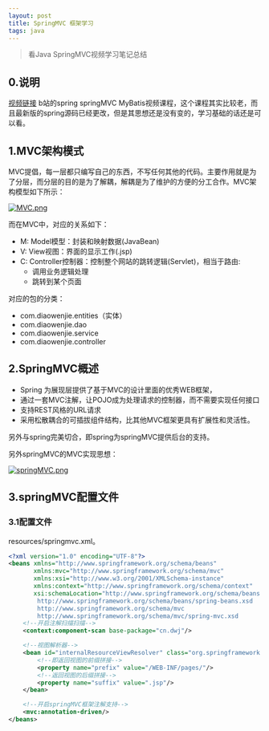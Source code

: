 ```yaml
---
layout: post
title: SpringMVC 框架学习
tags: java  
---
```



> 看Java SpringMVC视频学习笔记总结

## 0.说明

[视频链接](https://www.bilibili.com/video/BV1d4411g7tv?p=320) b站的spring springMVC MyBatis视频课程，这个课程其实比较老，而且最新版的spring源码已经更改，但是其思想还是没有变的，学习基础的话还是可以看。  

## 1.MVC架构模式

MVC提倡，每一层都只编写自己的东西，不写任何其他的代码。主要作用就是为了分层，而分层的目的是为了解耦，解耦是为了维护的方便的分工合作。MVC架构模型如下所示：

[![MVC.png](https://pic.tyzhang.top/images/2020/04/07/MVC.png)](https://pic.tyzhang.top/image/d8Hc)

而在MVC中，对应的关系如下：

- M: Model模型：封装和映射数据(JavaBean)
- V: View视图：界面的显示工作(.jsp)
- C: Controller控制器：控制整个网站的跳转逻辑(Servlet)，相当于路由:
  - 调用业务逻辑处理
  - 跳转到某个页面

对应的包的分类：  

- com.diaowenjie.entities（实体）
- com.diaowenjie.dao
- com.diaowenjie.service
- com.diaowenjie.controller

## 2.SpringMVC概述

- Spring 为展现层提供了基于MVC的设计里面的优秀WEB框架，
- 通过一套MVC注解，让POJO成为处理请求的控制器，而不需要实现任何接口
- 支持REST风格的URL请求
- 采用松散耦合的可插拔组件结构，比其他MVC框架更具有扩展性和灵活性。

另外与spring完美切合，即spring为springMVC提供后台的支持。  

另外springMVC的MVC实现思想：

[![springMVC.png](https://pic.tyzhang.top/images/2020/04/07/springMVC.png)](https://pic.tyzhang.top/image/ddyA)

## 3.springMVC配置文件

### 3.1配置文件

resources/springmvc.xml。

```xml
<?xml version="1.0" encoding="UTF-8"?>
<beans xmlns="http://www.springframework.org/schema/beans"
       xmlns:mvc="http://www.springframework.org/schema/mvc"
       xmlns:xsi="http://www.w3.org/2001/XMLSchema-instance"
       xmlns:context="http://www.springframework.org/schema/context"
       xsi:schemaLocation="http://www.springframework.org/schema/beans
        http://www.springframework.org/schema/beans/spring-beans.xsd
        http://www.springframework.org/schema/mvc
        http://www.springframework.org/schema/mvc/spring-mvc.xsd 			http://www.springframework.org/schema/context  https://www.springframework.org/schema/context/spring-context.xsd">
    <!--开启注解扫描扫描-->
    <context:component-scan base-package="cn.dwj"/>

    <!--视图解析器-->
    <bean id="internalResourceViewResolver" class="org.springframework.web.servlet.view.InternalResourceViewResolver">
        <!--即返回视图的前缀拼接-->
        <property name="prefix" value="/WEB-INF/pages/"/>
        <!--返回视图的后缀拼接-->
        <property name="suffix" value=".jsp"/>
    </bean>

    <!--开启springMVC框架注解支持-->
    <mvc:annotation-driven/>
</beans>
```



